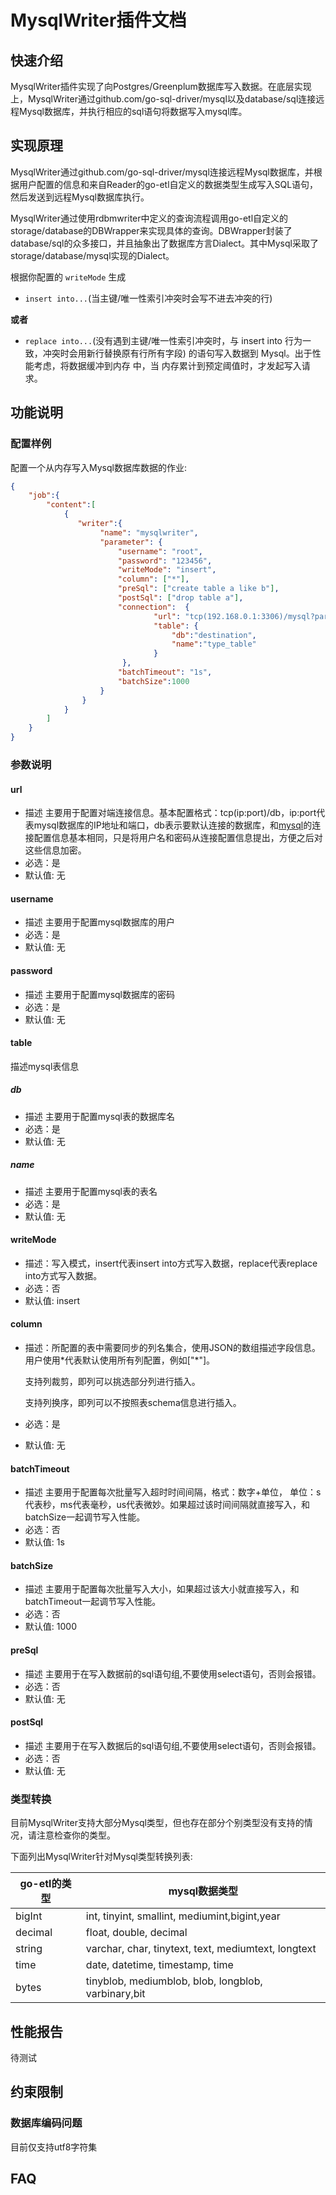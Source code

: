 # MysqlWriter插件文档

## 快速介绍

MysqlWriter插件实现了向Postgres/Greenplum数据库写入数据。在底层实现上，MysqlWriter通过github.com/go-sql-driver/mysql以及database/sql连接远程Mysql数据库，并执行相应的sql语句将数据写入mysql库。

## 实现原理

MysqlWriter通过github.com/go-sql-driver/mysql连接远程Mysql数据库，并根据用户配置的信息和来自Reader的go-etl自定义的数据类型生成写入SQL语句，然后发送到远程Mysql数据库执行。

MysqlWriter通过使用rdbmwriter中定义的查询流程调用go-etl自定义的storage/database的DBWrapper来实现具体的查询。DBWrapper封装了database/sql的众多接口，并且抽象出了数据库方言Dialect。其中Mysql采取了storage/database/mysql实现的Dialect。

根据你配置的 `writeMode` 生成

- `insert into...`(当主键/唯一性索引冲突时会写不进去冲突的行)

**或者**

- `replace into...`(没有遇到主键/唯一性索引冲突时，与 insert into 行为一致，冲突时会用新行替换原有行所有字段) 的语句写入数据到 Mysql。出于性能考虑，将数据缓冲到内存 中，当 内存累计到预定阈值时，才发起写入请求。

## 功能说明

### 配置样例

配置一个从内存写入Mysql数据库数据的作业:

```json
{
    "job":{
        "content":[
            {
               "writer":{
                    "name": "mysqlwriter",
                    "parameter": {
                        "username": "root",
                        "password": "123456",
                        "writeMode": "insert",
                        "column": ["*"],
                        "preSql": ["create table a like b"],
                        "postSql": ["drop table a"],
                        "connection":  {
                                "url": "tcp(192.168.0.1:3306)/mysql?parseTime=false",
                                "table": {
                                    "db":"destination",
                                    "name":"type_table"
                                }
                         },
                        "batchTimeout": "1s",
                        "batchSize":1000
                    }
                }
            }
        ]
    }
}
```

### 参数说明

#### url

- 描述 主要用于配置对端连接信息。基本配置格式：tcp(ip:port)/db，ip:port代表mysql数据库的IP地址和端口，db表示要默认连接的数据库，和[mysql](https://github.com/go-sql-driver/mysql)的连接配置信息基本相同，只是将用户名和密码从连接配置信息提出，方便之后对这些信息加密。
- 必选：是
- 默认值: 无

#### username

- 描述 主要用于配置mysql数据库的用户
- 必选：是
- 默认值: 无

#### password

- 描述 主要用于配置mysql数据库的密码
- 必选：是
- 默认值: 无

#### table

描述mysql表信息

##### db

- 描述 主要用于配置mysql表的数据库名
- 必选：是
- 默认值: 无

##### name

- 描述 主要用于配置mysql表的表名
- 必选：是
- 默认值: 无

#### writeMode

- 描述：写入模式，insert代表insert into方式写入数据，replace代表replace into方式写入数据。
- 必选：否
- 默认值: insert

#### column

- 描述：所配置的表中需要同步的列名集合，使用JSON的数组描述字段信息。用户使用*代表默认使用所有列配置，例如["\*"]。

  支持列裁剪，即列可以挑选部分列进行插入。

  支持列换序，即列可以不按照表schema信息进行插入。

- 必选：是

- 默认值: 无

#### batchTimeout

- 描述 主要用于配置每次批量写入超时时间间隔，格式：数字+单位， 单位：s代表秒，ms代表毫秒，us代表微妙。如果超过该时间间隔就直接写入，和batchSize一起调节写入性能。
- 必选：否
- 默认值: 1s

#### batchSize

- 描述 主要用于配置每次批量写入大小，如果超过该大小就直接写入，和batchTimeout一起调节写入性能。
- 必选：否
- 默认值: 1000

#### preSql

- 描述 主要用于在写入数据前的sql语句组,不要使用select语句，否则会报错。
- 必选：否
- 默认值: 无

#### postSql

- 描述 主要用于在写入数据后的sql语句组,不要使用select语句，否则会报错。
- 必选：否
- 默认值: 无

### 类型转换

目前MysqlWriter支持大部分Mysql类型，但也存在部分个别类型没有支持的情况，请注意检查你的类型。

下面列出MysqlWriter针对Mysql类型转换列表:

| go-etl的类型 | mysql数据类型                                       |
| ------------ | --------------------------------------------------- |
| bigInt       | int, tinyint, smallint, mediumint,bigint,year       |
| decimal      | float, double, decimal                              |
| string       | varchar, char, tinytext, text, mediumtext, longtext |
| time         | date, datetime, timestamp, time                     |
| bytes        | tinyblob, mediumblob, blob, longblob, varbinary,bit |

## 性能报告

待测试


## 约束限制


### 数据库编码问题
目前仅支持utf8字符集

## FAQ
